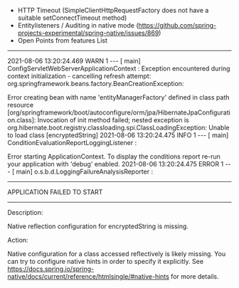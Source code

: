 - HTTP Timeout (SimpleClientHttpRequestFactory does not have a suitable setConnectTimeout method)
- Entitylisteners / Auditing in native mode (https://github.com/spring-projects-experimental/spring-native/issues/869)
- Open Points from features List
                                  
                                       
---

2021-08-06 13:20:24.469  WARN 1 --- [           main] ConfigServletWebServerApplicationContext : Exception encountered during context initialization - cancelling refresh attempt: org.springframework.beans.factory.BeanCreationException: 

Error creating bean with name 'entityManagerFactory' defined in class path resource [org/springframework/boot/autoconfigure/orm/jpa/HibernateJpaConfiguration.class]: Invocation of init method failed; 
nested exception is org.hibernate.boot.registry.classloading.spi.ClassLoadingException: Unable to load class [encryptedString]
2021-08-06 13:20:24.475  INFO 1 --- [           main] ConditionEvaluationReportLoggingListener :

Error starting ApplicationContext. To display the conditions report re-run your application with 'debug' enabled.
2021-08-06 13:20:24.475 ERROR 1 --- [           main] o.s.b.d.LoggingFailureAnalysisReporter   :

***************************
APPLICATION FAILED TO START
***************************

Description:

Native reflection configuration for encryptedString is missing.

Action:

Native configuration for a class accessed reflectively is likely missing.
You can try to configure native hints in order to specify it explicitly.
See https://docs.spring.io/spring-native/docs/current/reference/htmlsingle/#native-hints for more details.


